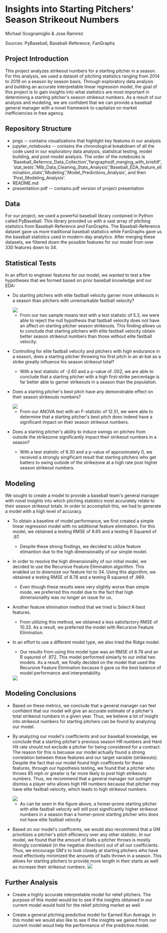 # Insights into Starting Pitchers' Season Strikeout Numbers

Michael Scognamiglio & Jose Ramirez

Sources: PyBaseball, Baseball-Reference, FanGraphs


## Project Introduction

This project analyzes strikeout numbers for a starting pitcher in a season. For this analysis, we used a dataset of pitching statistics ranging from 2014 to 2019 on a season by season basis. Through exploratory data analysis and building an accurate interpretable linear regression model, the goal of this project is to gain insights into what statistics are most important in determining a starting pitcher's season strikeout numbers. As a result of our analysis and modeling, we are confident that we can provide a baseball general manager with a novel framework to capitalize on market inefficiencies in free agency. 

## Repository Structure

* pngs -- contains visualizations that highlight key features  in our analysis
* jupyter_notebooks -- contains the chronological breakdown of all the code used in our exploratory data analysis, statistical testing, model building, and post-model analysis. The order of the notebooks is 'Baseball_Refernce_Data_Collection','fangraphsdf_merging_with_briefdf','stat_tests','Mlb_Data_Cleaning_Stats_Analysis','Baseball_EDA_feature_elimination_stats','Modeling','Model_Predictions_Analysis', and then 'Post_Modeling_Analysis'.
* README.md
* presentatiion pdf -- contains pdf version of project presentation 

## Data 

For our project, we used a powerful baseball library contained in Python called PyBaseball. This library provided us with a vast array of pitching statistics from Baseball-Reference and FanGraphs. The Baseball-Reference dataset gave us more traditional baseball statistics while FanGraphs gave us the baseball statistics used in modern-day analytics. After merging these datasets, we filtered down the possible features for our model from over 330 features down to 34. 

## Statistical Tests

In an effort to engineer features for our model, we wanted to test a few hypotheses that we formed based on prior baseball knowledge and our EDA:

*  Do starting pitchers with elite fastball velocity garner more strikeouts in a season than pitchers with unremarkable fastball velocity?

	<img src="https://raw.githubusercontent.com/Sonora27/baseball-project/master/pngs/Strikeouts%20of%2095%20mph%2B%20Pitchers%20vs%20Soft%20Tossers.png">

	* From our two sample means test with a test statistic of 5.3, we were able to reject the null hypothesis that fastball velocity does not have an affect on starting pitcher season strikeouts. This finding allows us to conclude that starting pitchers with elite fastball velocity obtain better season strikeout numbers than those without elite fastball velocity. 


* Controlling for elite fastball velocity and pitchers with high endurance in a season, does a starting pitcher throwing his first pitch in an at-bat as a strike greatly influence his season strikeout total?

	* With a test statistic of -2.60 and a p-value of .002, we are able to conclude that a starting pitcher with a high first-strike percentage is far better able to garner strikeouts in a season than the population.

	

* Does a starting pitcher's best pitch have any demonstrable effect on their season strikeouts numbers?

	<img src="https://raw.githubusercontent.com/Sonora27/baseball-project/master/pngs/Average%20Strikeouts%20for%20a%20Starting%20Pitcher%20by%20Best%20Pitch.png">

	* From our ANOVA test with an F-statistic of 12.51, we were able to determine that a starting pitcher's best pitch does indeed have a significant impact on their season strikeout numbers.

* Does a starting pitcher's ability to induce swings on pitches from outside the strikezone significantly impact their strikeout numbers in a season?

	* With a test statistic of 8.30 and a p-value of approximately 0, we received a strongly singificant result that starting pitchers who get batters to swing outside of the strikezone at a high rate post higher season strikeout numbers.

## Modeling 

We sought to create a model to provide a baseball team's general manager with novel insights into which pitching statistics most accurately relate to their season strikeout totals. In order to accomplish this, we had to generate a model with a high level of accuracy. 

* To obtain a baseline of model performance, we first created a simple linear regression model with no additional feature elimination. For this model, we obtained a testing RMSE of 8.65 and a testing R Squared of .97.

	* Despite these strong findings, we decided to utilize feature elimantion due to the high dimensionality of our simple model.

* In order to resolve the high dimensionality of our initial model, we decided to use the Recursive Feature Elimination algorithm. This enabled us to downsize our feature list to 34. Using this algorithm, we obtained a testing RMSE of 8.78 and a testing R squared of .969. 

	* Even though these results were very slightly worse than simple mode, we preferred this model due to the fact that high dimensionality was no longer an issue for us.

* Another feature elimination method that we tried is Select K-best features.

	* From utilizing this method, we obtained a less satisfactory RMSE of 10.33. As a result, we preferred the model with Recursive Feature Elimination.

* In an effort to use a different model type, we also tried the Ridge model.

	* Our results from using this model type was an RMSE of 8.78 and an R sqaured of .972. This model performed simiarly to our initial two models. As a result, we finally decided on the model that used the Recursive Feature Elimination because it gave us the best balance of model performance and interpretability.

	<img src="https://raw.githubusercontent.com/Sonora27/baseball-project/master/pngs/Distrubution%20of%202019%20SP%20Strikeout%20Predictions.png">



## Modeling Conclusions



* Based on these metrics, we conclude that a general manager can feel confident that our model will give an accurate estimate of a pitcher's total strikeout numbers in a given year. Thus, we believe a lot of insight into strikeout numbers for starting pitchers can be found by analyzing our model.

* By analyzing our model's coefficients and our baseball knowledge, we conclude that a starting pitcher's previous season HR numbers and Hard Hit rate should not exclude a pitcher for being considered for a contract. The reason for this is becuase our model actually found a strong correlation between these features and our target variable (strikeouts). Despite the fact that our model found high coefficents for these features, through our hypothesis testing, we found that a pitcher who throws 95 mph or greater is far more likely to post high strikeouts numbers. Thus, we recommend that a general manager not outright dismiss a player who allows high HR numbers because that pitcher may have elite fastball velocity, which leads to high strikeout numbers.

	<img src="https://raw.githubusercontent.com/Sonora27/baseball-project/master/pngs/Impact%20of%20FB%20velo%20on%20SO%20for%20Homerprone%20Pitchers.png">

	* As can be seen in the figure above, a homer-prone starting pitcher with elite fastball velocity will still post significantly higher strikeout numbers in a season than a homer-prone starting pitcher who does not have elite fastball velocity.

* Based on our model's coefficents, we would also recommend that a GM prioritizes a pitcher's pitch efficiency over any other statistic. In our model, we found that the amount of balls a pitcher throws is mostly strongly correlated (in the negative direction) out of all our coefficients. Thus, we encourage GM's to look closely at starting pitchers who have most effectively minimized the amounts of balls thrown in a season. This allows for starting pitchers to provide more length in their starts as well as increase their strikeout numbers.
	<img src="https://raw.githubusercontent.com/Sonora27/baseball-project/master/pngs/Impact%20of%20Pitch%20efficency%20on%20SO%20for%20Starting%20Pitchers.png">

## Further Analysis

* Create a highly accurate interpretable model for relief pitchers. The purpose of this model would be to see if the insights obtained in our current model would hold for the relief pitching market as well.

* Create a general pitching predictive model for Earned Run Average. In this model we would also like to see if the insights we gained from our current model woud help the performance of the predictive model.















